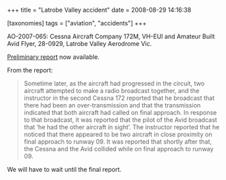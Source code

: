 +++
title = "Latrobe Valley accident"
date = 2008-08-29 14:16:38

[taxonomies]
tags = ["aviation", "accidents"]
+++

AO-2007-065: Cessna Aircraft Company 172M, VH-EUI and Amateur Built Avid Flyer, 28-0929, Latrobe Valley Aerodrome Vic.

[Preliminary report](https://www.atsb.gov.au/publications/investigation_reports/2007/AAIR/aair200707452.aspx) now available.

From the report:

> Sometime later, as the aircraft had progressed in the circuit, two aircraft attempted
> to make a radio broadcast together, and the instructor in the second Cessna 172
> reported that he broadcast that there had been an over-transmission and that the
> transmission indicated that both aircraft had called on final approach. In response to
> that broadcast, it was reported that the pilot of the Avid broadcast that ‘he had the
> other aircraft in sight’. The instructor reported that he noticed that there appeared to
> be two aircraft in close proximity on final approach to runway 09. It was reported
> that shortly after that, the Cessna and the Avid collided while on final approach to
> runway 09.

We will have to wait until the final report.
